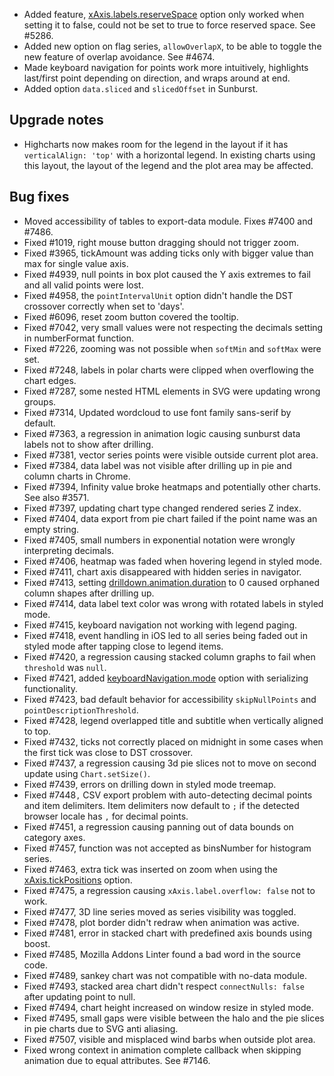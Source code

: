 - Added feature, [xAxis.labels.reserveSpace](https://api.highcharts.com/highcharts/xAxis.labels.reserveSpace) option only worked when setting it to false, could not be set to true to force reserved space. See #5286.
- Added new option on flag series, ``allowOverlapX``, to be able to toggle the new feature of overlap avoidance. See #4674.
- Made keyboard navigation for points work more intuitively, highlights last/first point depending on direction, and wraps around at end.
- Added option ``data.sliced`` and ``slicedOffset`` in Sunburst.
## Upgrade notes 
- Highcharts now makes room for the legend in the layout if it has ``verticalAlign: 'top'`` with a horizontal legend. In existing charts using this layout, the layout of the legend and the plot area may be affected.
## Bug fixes 
- Moved accessibility of tables to export-data module. Fixes #7400 and #7486.
- Fixed #1019, right mouse button dragging should not trigger zoom.
- Fixed #3965, tickAmount was adding ticks only with bigger value than max for single value axis.
- Fixed #4939, null points in box plot caused the Y axis extremes to fail and all valid points were lost.
- Fixed #4958, the ``pointIntervalUnit`` option didn't handle the DST crossover correctly when set to 'days'.
- Fixed #6096, reset zoom button covered the tooltip.
- Fixed #7042, very small values were not respecting the decimals setting in numberFormat function.
- Fixed #7226, zooming was not possible when ``softMin`` and ``softMax`` were set.
- Fixed #7248, labels in polar charts were clipped when overflowing the chart edges.
- Fixed #7287, some nested HTML elements in SVG were updating wrong groups.
- Fixed #7314, Updated wordcloud to use font family sans-serif by default.
- Fixed #7363, a regression in animation logic causing sunburst data labels not to show after drilling.
- Fixed #7381, vector series points were visible outside current plot area.
- Fixed #7384, data label was not visible after drilling up in pie and column charts in Chrome.
- Fixed #7394, Infinity value broke heatmaps and potentially other charts. See also #3571.
- Fixed #7397, updating chart type changed rendered series Z index.
- Fixed #7404, data export from pie chart failed if the point name was an empty string.
- Fixed #7405, small numbers in exponential notation were wrongly interpreting decimals.
- Fixed #7406, heatmap was faded when hovering legend in styled mode.
- Fixed #7411, chart axis disappeared with hidden series in navigator.
- Fixed #7413, setting [drilldown.animation.duration](https://api.highcharts.com/highcharts/drilldown.animation.duration) to 0 caused orphaned column shapes after drilling up.
- Fixed #7414, data label text color was wrong with rotated labels in styled mode.
- Fixed #7415, keyboard navigation not working with legend paging.
- Fixed #7418, event handling in iOS led to all series being faded out in styled mode after tapping close to legend items.
- Fixed #7420, a regression causing stacked column graphs to fail when ``threshold`` was ``null``.
- Fixed #7421, added [keyboardNavigation.mode](https://api.highcharts.com/highcharts/keyboardNavigation.mode) option with serializing functionality.
- Fixed #7423, bad default behavior for accessibility ``skipNullPoints`` and ``pointDescriptionThreshold``.
- Fixed #7428, legend overlapped title and subtitle when vertically aligned to top.
- Fixed #7432, ticks not correctly placed on midnight in some cases when the first tick was close to DST crossover.
- Fixed #7437, a regression causing 3d pie slices not to move on second update using ``Chart.setSize()``.
- Fixed #7439, errors on drilling down in styled mode treemap.
- Fixed #7448``,`` CSV export problem with auto-detecting decimal points and item delimiters. Item delimiters now default to ``;`` if the detected browser locale has ``,`` for decimal points.
- Fixed #7451, a regression causing panning out of data bounds on category axes.
- Fixed #7457, function was not accepted as binsNumber for histogram series.
- Fixed #7463, extra tick was inserted on zoom when using the [xAxis.tickPositions](https://api.highcharts.com/highcharts/xAxis.tickPositions) option.
- Fixed #7475, a regression causing ``xAxis.label.overflow: false`` not to work.
- Fixed #7477, 3D line series moved as series visibility was toggled.
- Fixed #7478, plot border didn't redraw when animation was active.
- Fixed #7481, error in stacked chart with predefined axis bounds using boost.
- Fixed #7485, Mozilla Addons Linter found a bad word in the source code.
- Fixed #7489, sankey chart was not compatible with no-data module.
- Fixed #7493, stacked area chart didn't respect ``connectNulls: false`` after updating point to null.
- Fixed #7494, chart height increased on window resize in styled mode.
- Fixed #7495, small gaps were visible between the halo and the pie slices in pie charts due to SVG anti aliasing.
- Fixed #7507, visible and misplaced wind barbs when outside plot area.
- Fixed wrong context in animation complete callback when skipping animation due to equal attributes. See #7146.
